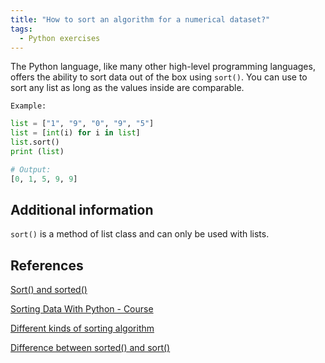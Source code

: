 ```yaml
---
title: "How to sort an algorithm for a numerical dataset?"
tags:
  - Python exercises
---
```


The Python language, like many other high-level programming languages, offers the ability to sort data out of the box using `sort()`. You can use to sort any list as long as the values inside are comparable.

`Example:`

```python
list = ["1", "9", "0", "9", "5"]
list = [int(i) for i in list]
list.sort()
print (list)

# Output:
[0, 1, 5, 9, 9]
```

## Additional information

`sort()` is a method of list class and can only be used with lists.

## References

[Sort() and sorted()](https://realpython.com/python-sort/#ordering-values-with-sort)

[Sorting Data With Python - Course](https://realpython.com/courses/python-sorting-data/)

[Different kinds of sorting algorithm](https://realpython.com/sorting-algorithms-python/#the-importance-of-sorting-algorithms-in-python)

[Difference between sorted() and sort()](https://www.geeksforgeeks.org/python-difference-between-sorted-and-sort/)
